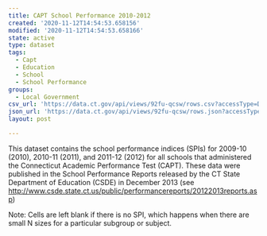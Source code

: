 ```yaml
---
title: CAPT School Performance 2010-2012
created: '2020-11-12T14:54:53.658156'
modified: '2020-11-12T14:54:53.658166'
state: active
type: dataset
tags:
  - Capt
  - Education
  - School
  - School Performance
groups:
  - Local Government
csv_url: 'https://data.ct.gov/api/views/92fu-qcsw/rows.csv?accessType=DOWNLOAD'
json_url: 'https://data.ct.gov/api/views/92fu-qcsw/rows.json?accessType=DOWNLOAD'
layout: post

---
```

This dataset contains the school performance indices (SPIs) for 2009-10 (2010), 2010-11 (2011), and 2011-12 (2012) for all schools that administered the Connecticut Academic Performance Test (CAPT). These data were published in the School Performance Reports released by the CT State Department of Education (CSDE) in December 2013 (see http://www.csde.state.ct.us/public/performancereports/20122013reports.asp)

Note: Cells are left blank if there is no SPI, which happens when there are small N sizes for a particular subgroup or subject.
